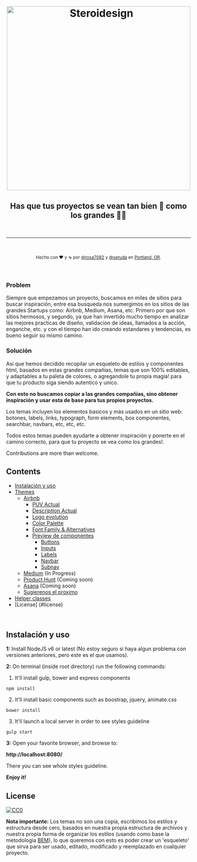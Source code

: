 <h1 align="center">
	<img width="500" src="https://cdn.rawgit.com/sergioruizdavila/startups-themes/b95eeb88/www/assets/images/Steroidesign.svg" alt="Steroidesign">
</h1>

<h2 align="center">
	<b>Has que tus proyectos se vean tan bien 💎 como los grandes 💪🏻</b>
</h2>

<br>

---

<br>

<p align="center">
	<sub>Hecho con ❤ y ☕ por <a href="https://www.twitter.com/rosa7082" target="_blank">@rosa7082</a> y <a href="https://www.twitter.com/seruda" target="_blank">@seruda</a> en <a href="https://www.google.com/maps/place/Portland,OR" target="_blank">Portland, OR</a>.</sub>
</p>

<br>

### Problem

Siempre que empezamos un proyecto, buscamos en miles de sitios para buscar inspiración, entre esa busqueda nos sumergimos en los sitios de las grandes Startups como: Airbnb, Medium, Asana, etc. Primero por que son sitios hermosos, y segundo, ya que han invertido mucho tiempo en analizar las mejores practicas de diseño, validacion de ideas, llamados a la acción, enganche, etc. y con el tiempo han ido creando estandares y tendencias, es bueno seguir su mismo camino.

### Solución

Asi que hemos decidido recopilar un esqueleto de estilos y componentes html, basados en estas grandes compañias, temas que son 100% editables, y adaptables a tu paleta de colores, o agregandole tu propia magia! para que tu producto siga siendo autentico y unico.

**Con esto no buscamos copiar a las grandes compañias, sino obtener inspiración y usar esta de base para tus propios proyectos.**

Los temas incluyen los elementos basicos y más usados en un sitio web: botones, labels, links, typograph, form elements, box componentes, searchbar, navbars, etc, etc, etc.

Todos estos temas pueden ayudarte a obtener inspiración y ponerte en el camino correcto, para que tu proyecto se vea como los grandes!.

Contributions are more than welcome.


## Contents

- [Instalación y uso](#install)
- [Themes](#themes)
	- [Airbnb](#airbnb)
		- [PUV Actual](#airbnb-puv)
		- [Description Actual](#airbnb-description)
		- [Logo evolution](#airbnb-logo)
		- [Color Palette](#airbnb-palette)
		- [Font Family & Alternatives](#airbnb-font)
		- [Preview de componentes](#airbnb-components)
			- [Buttons](#airbnb-components-buttons)
			- [Inputs](#airbnb-components-inputs)
			- [Labels](#airbnb-components-labels)
			- [Navbar](#airbnb-components-navbar)
			- [Subnav](#airbnb-components-subnav)
	- [Medium](#medium) (In Progress)
	- [Product Hunt](#product-hunt) (Coming soon)
	- [Asana](#asana-hunt) (Coming soon)
	- [Sugierenos el proximo](#next-theme)
- [Helper classes](#helper-classes)
- [License] (#license)

<br>

## Instalación y uso

**1:** Install NodeJS v6 or latest (No estoy seguro si haya algun problema con versiones anteriores, pero este es el que usamos).

**2:** On terminal (inside root directory) run the following commands:

1. It'll install gulp, bower and express components
```shell
npm install
```

2. It'll install basic components such as boostrap, jquery, animate.css
```shell
bower install
```
3. It'll launch a local server in order to see styles guideline
```shell
gulp start
```

**3:** Open your favorite browser, and browse to:

**http://localhost:8080/**

There you can see whole styles guideline.

**Enjoy it!**


## License

[![CC0](http://mirrors.creativecommons.org/presskit/buttons/88x31/svg/cc-zero.svg)](https://creativecommons.org/publicdomain/zero/1.0/)

**Nota importante:** Los temas no son una copia, escribimos los estilos y estructura desde cero, basados en nuestra propia estructura de archivos y nuestra propia forma de organizar los estilos (usando como base la metodologia [BEM](http://getbem.com/introduction/)), lo que queremos con esto es poder crear un 'esqueleto' que sirva para ser usado, editado, modificado y reemplazado en cualquier proyecto.
